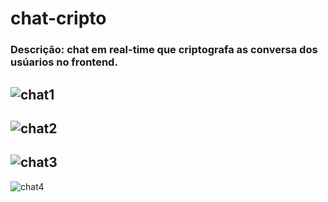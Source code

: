 # chat-cripto

### Descrição: chat em real-time que criptografa as conversa dos usúarios no frontend.

## ![chat1](https://github.com/betortizPSG/chat-cripto/assets/117731405/f0100408-3aa6-4f7d-8313-7a058fb6f20f)

## ![chat2](https://github.com/betortizPSG/chat-cripto/assets/117731405/3db6a1d3-2da6-4da8-a18d-d25ea5c3e004)

## ![chat3](https://github.com/betortizPSG/chat-cripto/assets/117731405/491017e4-1502-4e70-a198-8959502bc14d)

![chat4](https://github.com/betortizPSG/chat-cripto/assets/117731405/f5737057-2526-4a7c-a153-6ea9d6f2bce3)

